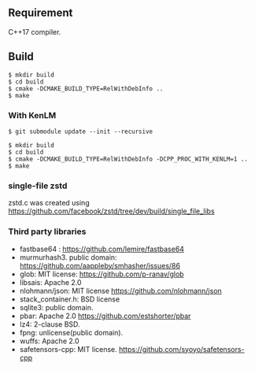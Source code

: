 ## Requirement

C++17 compiler.

## Build

```
$ mkdir build
$ cd build
$ cmake -DCMAKE_BUILD_TYPE=RelWithDebInfo ..
$ make
```

### With KenLM

```
$ git submodule update --init --recursive

$ mkdir build
$ cd build
$ cmake -DCMAKE_BUILD_TYPE=RelWithDebInfo -DCPP_PROC_WITH_KENLM=1 ..
$ make
```

### single-file zstd

zstd.c was created using https://github.com/facebook/zstd/tree/dev/build/single_file_libs

### Third party libraries

* fastbase64 : https://github.com/lemire/fastbase64
* murmurhash3. public domain: https://github.com/aappleby/smhasher/issues/86
* glob: MIT license: https://github.com/p-ranav/glob
* libsais: Apache 2.0
* nlohmann/json: MIT license https://github.com/nlohmann/json
* stack_container.h: BSD license
* sqlite3: public domain.
* pbar: Apache 2.0 https://github.com/estshorter/pbar
* lz4: 2-clause BSD.
* fpng: unlicense(public domain).
* wuffs: Apache 2.0
* safetensors-cpp: MIT license. https://github.com/syoyo/safetensors-cpp
